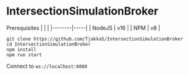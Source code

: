 # IntersectionSimulationBroker

Prerequisites
|        |     |
|--------|-----|
| NodeJS | v16 |
| NPM    | v8  |

```
git clone https://github.com/Tjakka5/IntersectionSimulationBroker
cd IntersectionSimulationBroker
npm install
npm run start
```

Connect to `ws://localhost:8080`
